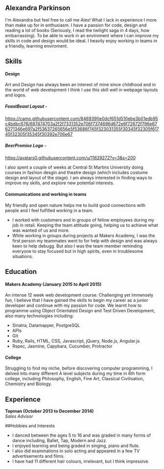 ## Alexandra Parkinson

I'm Alexandra but feel free to call me Alex! What I lack in experience I more than make up for in enthusiasm. I have a passion for code, design and reading a lot of books (Seriously, I read the twilight saga in 4 days, how embarrassing). To be able to work in an enviroment where I can improve my skills in code and design would be ideal. I heavily enjoy working in teams in a friendly, learning enviroment.

## Skills

#### Design

Art and Design has always been an interest of mine since childhood and in the world of web development I think I use this skill well in webpage layouts and logos.

##### FeastBeast Layout - 
https://camo.githubusercontent.com/8469390e0dcf651d510ebe3b01edb95c4bdbc676/687474703a2f2f7331352e706f7374696d672e6f72672f796e676271346e697a2f53637265656e5f53686f745f323031355f30345f32305f61745f32305f35345f30392e706e67

##### BeerPromise Logo -
https://avatars0.githubusercontent.com/u/11629272?v=3&s=200

I also spent a couple of weeks at Central St Martins University doing courses in fashion desgin and theatre design (which includes costume design and layout of the stage). I am always interested in finding ways to improve my skills, and explore new potential interests.

#### Communications and working in teams

My friendly and open nature helps me to build good connections with people and I feel fulfilled working in a team.

- I worked with customers and in groups of fellow employees during my job in retail. Keeping the team attitude going, helping us to achieve what was wanted of us and more.
- While working in groups during projects at Makers Academy, I was the first person my teammates went to for help with design and was always keen to help debugg. But also I was the team member reminding everyone to stay focused but in high spirits, even in troublesome situations.

## Education

#### Makers Academy (January 2015 to April 2015)

An intense 12 week web development course. Challenging yet immensely fun, I believe that I have gained the skills to begin my career as a junior developer and continue with my passion for code. We learnt how to programme using Object Orientated Design and Test Driven Development, also many technologies including:
- Sinatra, Datamapper, PostgreSQL
- APIs
- Git
- Ruby, Rails, HTML, CSS, Javascript, jQuery, Node.js, Angular.js
- Rspec, Jasmine, Capybara, Cucumber, Protractor

#### College

Struggling to find my niche, before discovering computer programming, I delved into many different A level subjects during my time in 6th form college, including Philosophy, English, Fine Art, Classical Civilisation, Chemistry and Biology.

## Experience

**Topman (October 2013 to December 2014)**  
*Sales Advisor*

##Hobbies and Interests

- I danced between the ages 5 to 16 and was graded in many forms of dance including, Ballet, Tap, Modern and Jazz.
- I enjoyed learning and being graded in singing, piano and flute.
- I also did examinations in solo acting and appeared in a few TV advertisements and films.
- I have had 11 different hair colours, irrelevant, but I think impressive.
